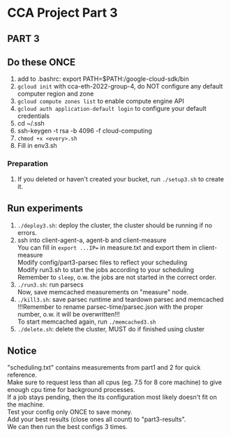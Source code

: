 # CCA Project Part 3

## PART 3

## Do these ONCE
1. add to .bashrc: export PATH=$PATH:<your-path>/google-cloud-sdk/bin
2. `gcloud init` with cca-eth-2022-group-4, do NOT configure any default computer region and zone
3. `gcloud compute zones list` to enable compute engine API
4. `gcloud auth application-default login` to configure your default credentials
5. cd ~/.ssh
6. ssh-keygen -t rsa -b 4096 -f cloud-computing
7. `chmod +x <every>.sh`
8. Fill in env3.sh

### Preparation
1. If you deleted or haven't created your bucket, run `./setup3.sh` to create it.

## Run experiments
1. `./deploy3.sh`: deploy the cluster, the cluster should be running if no errors.
2. ssh into client-agent-a, agent-b and client-measure\
You can fill in `export ...IP=` in measure.txt and export them in client-measure\
Modify config/part3-parsec files to reflect your scheduling\
Modify run3.sh to start the jobs according to your scheduling\
Remember to `sleep`, o.w. the jobs are not started in the correct order.
3. `./run3.sh`: run parsecs\
Now, save memcached measurements on "measure" node.
4. `./kill3.sh`: save parsec runtime and teardown parsec and memcached\
!!!Remember to rename parsec-time/parsec.json with the proper number, o.w. it will be overwritten!!!\
To start memcached again, run `./memcached3.sh`
5. `./delete.sh`: delete the cluster, MUST do if finished using cluster

## Notice
"scheduling.txt" contains measurements from part1 and 2 for quick reference.\
Make sure to request less than all cpus (eg. 7.5 for 8 core machine) to give enough cpu time for background processes.\
If a job stays pending, then the its configuration most likely doesn't fit on the machine.\
Test your config only ONCE to save money.\
Add your best results (close ones all count) to "part3-results".\
We can then run the best configs 3 times.

